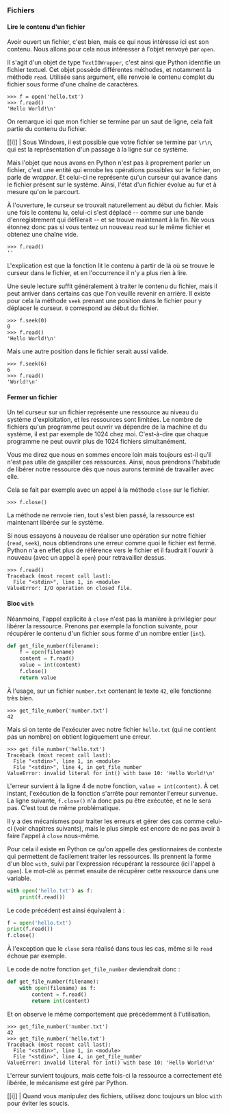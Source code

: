 ### Fichiers

#### Lire le contenu d'un fichier

Avoir ouvert un fichier, c'est bien, mais ce qui nous intéresse ici est son contenu.
Nous allons pour cela nous intéresser à l'objet renvoyé par `open`.

Il s'agit d'un objet de type `TextIOWrapper`, c'est ainsi que Python identifie un fichier textuel.
Cet objet possède différentes méthodes, et notamment la méthode `read`.
Utilisée sans argument, elle renvoie le contenu complet du fichier sous forme d'une chaîne de caractères.

```pycon
>>> f = open('hello.txt')
>>> f.read()
'Hello World!\n'
```

On remarque ici que mon fichier se termine par un saut de ligne, cela fait partie du contenu du fichier.

[[i]]
| Sous Windows, il est possible que votre fichier se termine par `\r\n`, qui est la représentation d'un passage à la ligne sur ce système.

Mais l'objet que nous avons en Python n'est pas à proprement parler un fichier, c'est une entité qui enrobe les opérations possibles sur le fichier, on parle de _wrapper_.
Et celui-ci ne représente qu'un curseur qui avance dans le fichier présent sur le système.
Ainsi, l'état d'un fichier évolue au fur et à mesure qu'on le parcourt.

À l'ouverture, le curseur se trouvait naturellement au début du fichier. Mais une fois le contenu lu, celui-ci s'est déplacé -- comme sur une bande d'enregistrement qui défilerait -- et se trouve maintenant à la fin.
Ne vous étonnez donc pas si vous tentez un nouveau `read` sur le même fichier et obtenez une chaîne vide.

```pycon
>>> f.read()
''
```

L'explication est que la fonction lit le contenu à partir de là où se trouve le curseur dans le fichier, et en l'occurrence il n'y a plus rien à lire.

Une seule lecture suffit généralement à traiter le contenu du fichier, mais il peut arriver dans certains cas que l'on veuille revenir en arrière.
Il existe pour cela la méthode `seek` prenant une position dans le fichier pour y déplacer le curseur.
`0` correspond au début du fichier.

```pycon
>>> f.seek(0)
0
>>> f.read()
'Hello World!\n'
```

Mais une autre position dans le fichier serait aussi valide.

```pycon
>>> f.seek(6)
6
>>> f.read()
'World!\n'
```

#### Fermer un fichier

Un tel curseur sur un fichier représente une ressource au niveau du système d'exploitation, et les ressources sont limitées.
Le nombre de fichiers qu'un programme peut ouvrir va dépendre de la machine et du système, il est par exemple de 1024 chez moi.
C'est-à-dire que chaque programme ne peut ouvrir plus de 1024 fichiers simultanément.

Vous me direz que nous en sommes encore loin mais toujours est-il qu'il n'est pas utile de gaspiller ces ressources.
Ainsi, nous prendrons l'habitude de libérer notre ressource dès que nous aurons terminé de travailler avec elle.

Cela se fait par exemple avec un appel à la méthode `close` sur le fichier.

```pycon
>>> f.close()
```

La méthode ne renvoie rien, tout s'est bien passé, la ressource est maintenant libérée sur le système.

Si nous essayons à nouveau de réaliser une opération sur notre fichier (`read`, `seek`), nous obtiendrons une erreur comme quoi le fichier est fermé.
Python n'a en effet plus de référence vers le fichier et il faudrait l'ouvrir à nouveau (avec un appel à `open`) pour retravailler dessus.

```pycon
>>> f.read()
Traceback (most recent call last):
  File "<stdin>", line 1, in <module>
ValueError: I/O operation on closed file.
```

#### Bloc `with`

Néanmoins, l'appel explicite à `close` n'est pas la manière à privilégier pour libérer la ressource.
Prenons par exemple la fonction suivante, pour récupérer le contenu d'un fichier sous forme d'un nombre entier (`int`).

```python
def get_file_number(filename):
    f = open(filename)
    content = f.read()
    value = int(content)
    f.close()
    return value
```

À l'usage, sur un fichier `number.txt` contenant le texte `42`, elle fonctionne très bien.

```pycon
>>> get_file_number('number.txt')
42
```

Mais si on tente de l'exécuter avec notre fichier `hello.txt` (qui ne contient pas un nombre) on obtient logiquement une erreur.

```pycon
>>> get_file_number('hello.txt')
Traceback (most recent call last):
  File "<stdin>", line 1, in <module>
  File "<stdin>", line 4, in get_file_number
ValueError: invalid literal for int() with base 10: 'Hello World!\n'
```

L'erreur survient à la ligne 4 de notre fonction, `value = int(content)`.
À cet instant, l'exécution de la fonction s'arrête pour remonter l'erreur survenue.  
La ligne suivante, `f.close()` n'a donc pas pu être exécutée, et ne le sera pas.
C'est tout de même problématique.

Il y a des mécanismes pour traiter les erreurs et gérer des cas comme celui-ci (voir chapitres suivants), mais le plus simple est encore de ne pas avoir à faire l'appel à `close` nous-même.

Pour cela il existe en Python ce qu'on appelle des gestionnaires de contexte qui permettent de facilement traiter les ressources.
Ils prennent la forme d'un bloc `with`, suivi par l'expression récupérant la ressource (ici l'appel à `open`).
Le mot-clé `as` permet ensuite de récupérer cette ressource dans une variable.

```python
with open('hello.txt') as f:
    print(f.read())
```

Le code précédent est ainsi équivalent à :

```python
f = open('hello.txt')
print(f.read())
f.close()
```

À l'exception que le `close` sera réalisé dans tous les cas, même si le `read` échoue par exemple.

Le code de notre fonction `get_file_number` deviendrait donc :

```python
def get_file_number(filename):
    with open(filename) as f:
        content = f.read()
        return int(content)
```

Et on observe le même comportement que précédemment à l'utilisation.

```pycon
>>> get_file_number('number.txt')
42
>>> get_file_number('hello.txt')
Traceback (most recent call last):
  File "<stdin>", line 1, in <module>
  File "<stdin>", line 4, in get_file_number
ValueError: invalid literal for int() with base 10: 'Hello World!\n'
```

L'erreur survient toujours, mais cette fois-ci la ressource a correctement été libérée, le mécanisme est géré par Python.

[[i]]
| Quand vous manipulez des fichiers, utilisez donc toujours un bloc `with` pour éviter les soucis.
